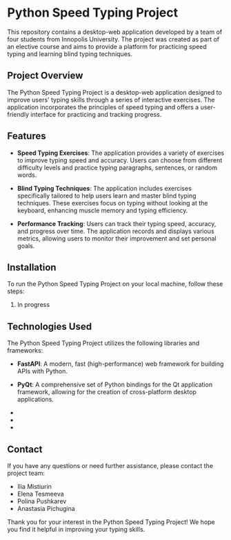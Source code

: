 # Python Speed Typing Project

This repository contains a desktop-web application developed by a team of four students from Innopolis University. The project was created as part of an elective course and aims to provide a platform for practicing speed typing and learning blind typing techniques.

## Project Overview

The Python Speed Typing Project is a desktop-web application designed to improve users' typing skills through a series of interactive exercises. The application incorporates the principles of speed typing and offers a user-friendly interface for practicing and tracking progress.

## Features

- **Speed Typing Exercises**: The application provides a variety of exercises to improve typing speed and accuracy. Users can choose from different difficulty levels and practice typing paragraphs, sentences, or random words.

- **Blind Typing Techniques**: The application includes exercises specifically tailored to help users learn and master blind typing techniques. These exercises focus on typing without looking at the keyboard, enhancing muscle memory and typing efficiency.

- **Performance Tracking**: Users can track their typing speed, accuracy, and progress over time. The application records and displays various metrics, allowing users to monitor their improvement and set personal goals.

## Installation

To run the Python Speed Typing Project on your local machine, follow these steps:

1. In progress

## Technologies Used

The Python Speed Typing Project utilizes the following libraries and frameworks:

- **FastAPI**: A modern, fast (high-performance) web framework for building APIs with Python.

- **PyQt**: A comprehensive set of Python bindings for the Qt application framework, allowing for the creation of cross-platform desktop applications.

- 

-

-

## Contact

If you have any questions or need further assistance, please contact the project team:

- Ilia Mistiurin
- Elena Tesmeeva
- Polina Pushkarev
- Anastasia Pichugina

Thank you for your interest in the Python Speed Typing Project! We hope you find it helpful in improving your typing skills.
